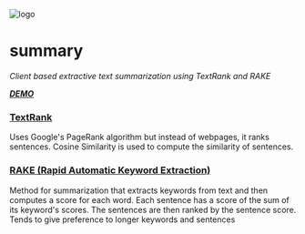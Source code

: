 ![logo](https://github.com/daviidli/summary/tree/master/public/summary.png)

# summary

_Client based extractive text summarization using TextRank and RAKE_

___[DEMO](https://daviidli.github.io/summary)___

### [TextRank](https://nlpforhackers.io/textrank-text-summarization/) 
Uses Google's PageRank algorithm but instead of webpages, it ranks sentences.
Cosine Similarity is used to compute the similarity of sentences. 

### [RAKE (Rapid Automatic Keyword Extraction)](https://www.researchgate.net/publication/227988510_Automatic_Keyword_Extraction_from_Individual_Documents)
Method for summarization that extracts keywords from text and then computes a score for 
each word. Each sentence has a score of the sum of its keyword's scores. The sentences 
are then ranked by the sentence score. Tends to give preference to longer keywords and 
sentences

